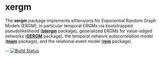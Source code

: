 # xergm

The **xergm** package implements eXtensions for Exponential Random Graph Models (ERGM), in particular temporal ERGMs via bootstrapped pseudolikelihood ([**btergm**](http://github.com/leifeld/btergm) package), generalized ERGMs for value-edged networks ([**GERGM**](http://github.com/matthewjdenny/GERGM) package), the temporal network autocorrelation model ([**tnam**](http://github.com/leifeld/tnam) package), and the relational event model ([**rem**](http://github.com/brandenberger/rem) package).

--
[![Build Status](https://travis-ci.org/leifeld/xergm.svg?branch=master)](https://travis-ci.org/leifeld/xergm)
